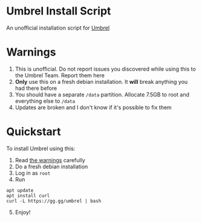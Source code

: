 # Umbrel Install Script
An unofficial installation script for [Umbrel](https://github.com/getumbrel/umbrel)

# Warnings
1. This is unofficial. Do not report issues you discovered while using this to the Umbrel Team. Report them here
2. **Only** use this on a fresh debian installation. It **will** break anything you had there before
3. You should have a separate `/data` partition. Allocate 7.5GB to root and everything else to `/data`
4. Updates are broken and I don't know if it's possible to fix them

# Quickstart
To install Umbrel using this:

1. Read [the warnings](#warnings) carefully
2. Do a fresh debian installation
3. Log in as `root`
4. Run
```
apt update
apt install curl
curl -L https://gg.gg/umbrel | bash
```
5. Enjoy!
